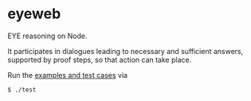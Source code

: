 # eyeweb

EYE reasoning on Node.

It participates in dialogues leading to necessary and sufficient answers, supported by proof steps, so that action can take place.

Run the [examples and test cases](https://github.com/josd/eyeweb/tree/main/etc) via
```
$ ./test
```
